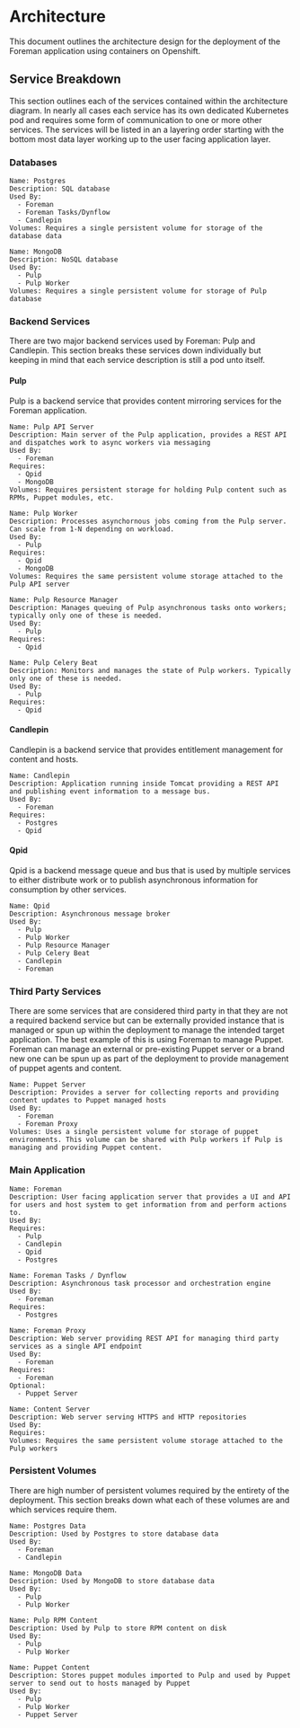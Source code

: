 # Architecture

This document outlines the architecture design for the deployment of the Foreman application using containers on Openshift.

## Service Breakdown

This section outlines each of the services contained within the architecture diagram. In nearly all cases each service has its own dedicated Kubernetes pod and requires some form of communication to one or more other services. The services will be listed in an a layering order starting with the bottom most data layer working up to the user facing application layer.

### Databases

    Name: Postgres
    Description: SQL database
    Used By:
      - Foreman
      - Foreman Tasks/Dynflow
      - Candlepin
    Volumes: Requires a single persistent volume for storage of the database data

    Name: MongoDB
    Description: NoSQL database
    Used By:
      - Pulp
      - Pulp Worker
    Volumes: Requires a single persistent volume for storage of Pulp database

### Backend Services

There are two major backend services used by Foreman: Pulp and Candlepin. This section breaks these services down individually but keeping in mind that each service description is still a pod unto itself.

#### Pulp

Pulp is a backend service that provides content mirroring services for the Foreman application.

    Name: Pulp API Server
    Description: Main server of the Pulp application, provides a REST API and dispatches work to async workers via messaging
    Used By:
      - Foreman
    Requires:
      - Qpid
      - MongoDB
    Volumes: Requires persistent storage for holding Pulp content such as RPMs, Puppet modules, etc.

    Name: Pulp Worker
    Description: Processes asynchornous jobs coming from the Pulp server. Can scale from 1-N depending on workload.
    Used By:
      - Pulp
    Requires:
      - Qpid
      - MongoDB
    Volumes: Requires the same persistent volume storage attached to the Pulp API server

    Name: Pulp Resource Manager
    Description: Manages queuing of Pulp asynchronous tasks onto workers; typically only one of these is needed.
    Used By:
      - Pulp
    Requires:
      - Qpid

    Name: Pulp Celery Beat
    Description: Monitors and manages the state of Pulp workers. Typically only one of these is needed.
    Used By:
      - Pulp
    Requires:
      - Qpid

#### Candlepin

Candlepin is a backend service that provides entitlement management for content and hosts.

    Name: Candlepin
    Description: Application running inside Tomcat providing a REST API and publishing event information to a message bus.
    Used By:
      - Foreman
    Requires:
      - Postgres
      - Qpid

#### Qpid

Qpid is a backend message queue and bus that is used by multiple services to either distribute work or to publish asynchronous information for consumption by other services.

    Name: Qpid
    Description: Asynchronous message broker
    Used By:
      - Pulp
      - Pulp Worker
      - Pulp Resource Manager
      - Pulp Celery Beat
      - Candlepin
      - Foreman

### Third Party Services

There are some services that are considered third party in that they are not a required backend service but can be externally provided instance that is managed or spun up within the deployment to manage the intended target application. The best example of this is using Foreman to manage Puppet. Foreman can manage an external or pre-existing Puppet server or a brand new one can be spun up as part of the deployment to provide management of puppet agents and content.

    Name: Puppet Server
    Description: Provides a server for collecting reports and providing content updates to Puppet managed hosts
    Used By:
      - Foreman
      - Foreman Proxy
    Volumes: Uses a single persistent volume for storage of puppet environments. This volume can be shared with Pulp workers if Pulp is managing and providing Puppet content.

### Main Application

    Name: Foreman
    Description: User facing application server that provides a UI and API for users and host system to get information from and perform actions to.
    Used By:
    Requires:
      - Pulp
      - Candlepin
      - Qpid
      - Postgres

    Name: Foreman Tasks / Dynflow
    Description: Asynchronous task processor and orchestration engine
    Used By:
      - Foreman
    Requires:
      - Postgres

    Name: Foreman Proxy
    Description: Web server providing REST API for managing third party services as a single API endpoint
    Used By:
      - Foreman
    Requires:
      - Foreman
    Optional:
      - Puppet Server

    Name: Content Server
    Description: Web server serving HTTPS and HTTP repositories
    Used By:
    Requires:
    Volumes: Requires the same persistent volume storage attached to the Pulp workers

### Persistent Volumes

There are high number of persistent volumes required by the entirety of the deployment. This section breaks down what each of these volumes are and which services require them.

    Name: Postgres Data
    Description: Used by Postgres to store database data
    Used By:
      - Foreman
      - Candlepin

    Name: MongoDB Data
    Description: Used by MongoDB to store database data
    Used By:
      - Pulp
      - Pulp Worker

    Name: Pulp RPM Content
    Description: Used by Pulp to store RPM content on disk
    Used By:
      - Pulp
      - Pulp Worker

    Name: Puppet Content
    Description: Stores puppet modules imported to Pulp and used by Puppet server to send out to hosts managed by Puppet
    Used By:
      - Pulp
      - Pulp Worker
      - Puppet Server
